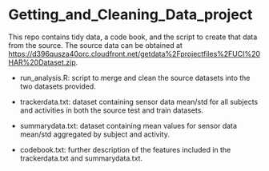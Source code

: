 # Getting_and_Cleaning_Data_project

This repo contains tidy data, a code book, and the script to create that data from the source. The source data can be obtained at https://d396qusza40orc.cloudfront.net/getdata%2Fprojectfiles%2FUCI%20HAR%20Dataset.zip.

* run_analysis.R: script to merge and clean the source datasets into the two datasets provided.

* trackerdata.txt: dataset containing sensor data mean/std for all subjects and activities in both the source test and train datasets.

* summarydata.txt: dataset containing mean values for sensor data mean/std aggregated by subject and activity.

* codebook.txt: further description of the features included in the trackerdata.txt and summarydata.txt.

